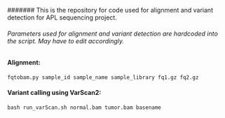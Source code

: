 ####### This is the repository for code used for alignment and variant detection for APL sequencing project.

###### Parameters used for alignment and variant detection are hardcoded into the script. May have to edit accordingly.

#### Alignment:
`fqtobam.py sample_id sample_name sample_library fq1.gz fq2.gz`

#### Variant calling using VarScan2:
`bash run_varScan.sh normal.bam tumor.bam basename`
